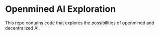 # Openmined AI Exploration

This repo contains code that explores the possibilities of openmined and decentralized AI.
